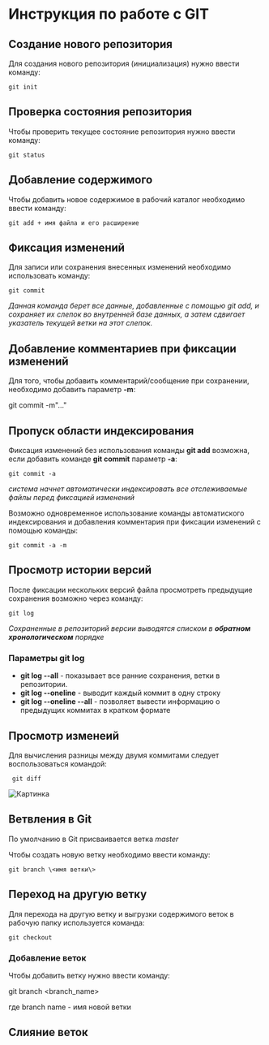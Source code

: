 # Инструкция по работе с GIT


## Создание нового репозитория

Для создания нового репозитория (инициализация) нужно ввести команду:

    git init

 ## Проверка состояния репозитория

Чтобы проверить текущее состояние репозитория нужно ввести команду:

    git status  


  ## Добавление содержимого

  Чтобы добавить новое содержимое в рабочий каталог необходимо ввести команду:

    git add + имя файла и его расширение

## Фиксация изменений 

Для записи или сохранения внесенных изменений необходимо использовать команду:

    git commit

*Данная команда берет все данные, добавленные с помощью git add, и сохраняет их слепок во внутренней базе данных, а затем сдвигает указатель текущей ветки на этот слепок.*

## Добавление комментариев при фиксации изменений

Для того, чтобы добавить комментарий/сообщение при сохранении, необходимо добавить параметр **-m**:

  git commit -m"..."

  ## Пропуск области индексирования

  Фиксация изменений без использования команды **git add** возможна, если добавить команде **git commit** параметр **-a**:

    git commit -a

  *система начнет автоматически индексировать все отслеживаемые файлы перед фиксацией изменений*

  Возможно одновременное использование команды автоматиского индексирования и добавления комментария при фиксации изменений с помощью команды:

    git commit -a -m

## Просмотр истории версий

После фиксации нескольких версий файла просмотреть предыдущие сохранения возможно через команду:

    git log

*Сохраненные в репозиторий версии выводятся списком в **обратном хронологическом** порядке*

### Параметры git log

* **git log --all** - показывает все ранние сохранения, ветки в репозитории.
* **git log --oneline** - выводит каждый коммит в одну строку
* **git log --oneline --all** - позволяет вывести информацию о предыдущих коммитах в кратком формате

## Просмотр изменеий 

Для вычисления разницы между двумя коммитами следует воспользоваться командой:

     git diff
    
   ![Картинка](git.png)
## Ветвления в Git
По умолчанию в Git присваивается ветка *master*

Чтобы создать новую ветку необходимо ввести команду:

    git branch \<имя ветки\>

## Переход на другую ветку 

Для перехода на другую ветку и выгрузки содержимого веток в рабочую папку используется команда:

    git checkout
    
    
### Добавление веток

Чтобы добавить ветку нужно ввести команду:

  git branch \<branch_name\>

  где branch name - имя новой ветки

## Слияние веток



    

















